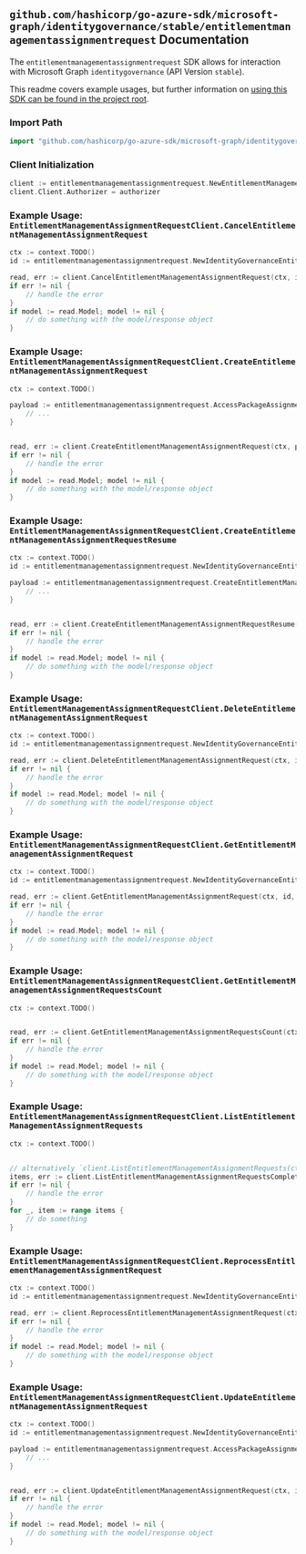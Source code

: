 
## `github.com/hashicorp/go-azure-sdk/microsoft-graph/identitygovernance/stable/entitlementmanagementassignmentrequest` Documentation

The `entitlementmanagementassignmentrequest` SDK allows for interaction with Microsoft Graph `identitygovernance` (API Version `stable`).

This readme covers example usages, but further information on [using this SDK can be found in the project root](https://github.com/hashicorp/go-azure-sdk/tree/main/docs).

### Import Path

```go
import "github.com/hashicorp/go-azure-sdk/microsoft-graph/identitygovernance/stable/entitlementmanagementassignmentrequest"
```


### Client Initialization

```go
client := entitlementmanagementassignmentrequest.NewEntitlementManagementAssignmentRequestClientWithBaseURI("https://graph.microsoft.com")
client.Client.Authorizer = authorizer
```


### Example Usage: `EntitlementManagementAssignmentRequestClient.CancelEntitlementManagementAssignmentRequest`

```go
ctx := context.TODO()
id := entitlementmanagementassignmentrequest.NewIdentityGovernanceEntitlementManagementAssignmentRequestID("accessPackageAssignmentRequestId")

read, err := client.CancelEntitlementManagementAssignmentRequest(ctx, id, entitlementmanagementassignmentrequest.DefaultCancelEntitlementManagementAssignmentRequestOperationOptions())
if err != nil {
	// handle the error
}
if model := read.Model; model != nil {
	// do something with the model/response object
}
```


### Example Usage: `EntitlementManagementAssignmentRequestClient.CreateEntitlementManagementAssignmentRequest`

```go
ctx := context.TODO()

payload := entitlementmanagementassignmentrequest.AccessPackageAssignmentRequest{
	// ...
}


read, err := client.CreateEntitlementManagementAssignmentRequest(ctx, payload, entitlementmanagementassignmentrequest.DefaultCreateEntitlementManagementAssignmentRequestOperationOptions())
if err != nil {
	// handle the error
}
if model := read.Model; model != nil {
	// do something with the model/response object
}
```


### Example Usage: `EntitlementManagementAssignmentRequestClient.CreateEntitlementManagementAssignmentRequestResume`

```go
ctx := context.TODO()
id := entitlementmanagementassignmentrequest.NewIdentityGovernanceEntitlementManagementAssignmentRequestID("accessPackageAssignmentRequestId")

payload := entitlementmanagementassignmentrequest.CreateEntitlementManagementAssignmentRequestResumeRequest{
	// ...
}


read, err := client.CreateEntitlementManagementAssignmentRequestResume(ctx, id, payload, entitlementmanagementassignmentrequest.DefaultCreateEntitlementManagementAssignmentRequestResumeOperationOptions())
if err != nil {
	// handle the error
}
if model := read.Model; model != nil {
	// do something with the model/response object
}
```


### Example Usage: `EntitlementManagementAssignmentRequestClient.DeleteEntitlementManagementAssignmentRequest`

```go
ctx := context.TODO()
id := entitlementmanagementassignmentrequest.NewIdentityGovernanceEntitlementManagementAssignmentRequestID("accessPackageAssignmentRequestId")

read, err := client.DeleteEntitlementManagementAssignmentRequest(ctx, id, entitlementmanagementassignmentrequest.DefaultDeleteEntitlementManagementAssignmentRequestOperationOptions())
if err != nil {
	// handle the error
}
if model := read.Model; model != nil {
	// do something with the model/response object
}
```


### Example Usage: `EntitlementManagementAssignmentRequestClient.GetEntitlementManagementAssignmentRequest`

```go
ctx := context.TODO()
id := entitlementmanagementassignmentrequest.NewIdentityGovernanceEntitlementManagementAssignmentRequestID("accessPackageAssignmentRequestId")

read, err := client.GetEntitlementManagementAssignmentRequest(ctx, id, entitlementmanagementassignmentrequest.DefaultGetEntitlementManagementAssignmentRequestOperationOptions())
if err != nil {
	// handle the error
}
if model := read.Model; model != nil {
	// do something with the model/response object
}
```


### Example Usage: `EntitlementManagementAssignmentRequestClient.GetEntitlementManagementAssignmentRequestsCount`

```go
ctx := context.TODO()


read, err := client.GetEntitlementManagementAssignmentRequestsCount(ctx, entitlementmanagementassignmentrequest.DefaultGetEntitlementManagementAssignmentRequestsCountOperationOptions())
if err != nil {
	// handle the error
}
if model := read.Model; model != nil {
	// do something with the model/response object
}
```


### Example Usage: `EntitlementManagementAssignmentRequestClient.ListEntitlementManagementAssignmentRequests`

```go
ctx := context.TODO()


// alternatively `client.ListEntitlementManagementAssignmentRequests(ctx, entitlementmanagementassignmentrequest.DefaultListEntitlementManagementAssignmentRequestsOperationOptions())` can be used to do batched pagination
items, err := client.ListEntitlementManagementAssignmentRequestsComplete(ctx, entitlementmanagementassignmentrequest.DefaultListEntitlementManagementAssignmentRequestsOperationOptions())
if err != nil {
	// handle the error
}
for _, item := range items {
	// do something
}
```


### Example Usage: `EntitlementManagementAssignmentRequestClient.ReprocessEntitlementManagementAssignmentRequest`

```go
ctx := context.TODO()
id := entitlementmanagementassignmentrequest.NewIdentityGovernanceEntitlementManagementAssignmentRequestID("accessPackageAssignmentRequestId")

read, err := client.ReprocessEntitlementManagementAssignmentRequest(ctx, id, entitlementmanagementassignmentrequest.DefaultReprocessEntitlementManagementAssignmentRequestOperationOptions())
if err != nil {
	// handle the error
}
if model := read.Model; model != nil {
	// do something with the model/response object
}
```


### Example Usage: `EntitlementManagementAssignmentRequestClient.UpdateEntitlementManagementAssignmentRequest`

```go
ctx := context.TODO()
id := entitlementmanagementassignmentrequest.NewIdentityGovernanceEntitlementManagementAssignmentRequestID("accessPackageAssignmentRequestId")

payload := entitlementmanagementassignmentrequest.AccessPackageAssignmentRequest{
	// ...
}


read, err := client.UpdateEntitlementManagementAssignmentRequest(ctx, id, payload, entitlementmanagementassignmentrequest.DefaultUpdateEntitlementManagementAssignmentRequestOperationOptions())
if err != nil {
	// handle the error
}
if model := read.Model; model != nil {
	// do something with the model/response object
}
```
